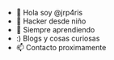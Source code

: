 - 👋 Hola soy @jrp4ris
- 👀 Hacker desde niño
- 🌱 Siempre aprendiendo
- :) Blogs y cosas curiosas
- 📫 Contacto proximamente
